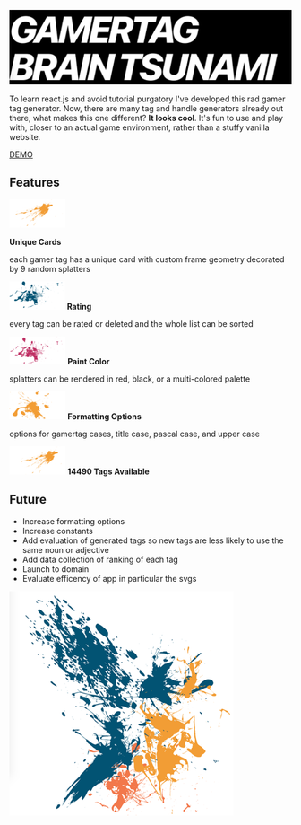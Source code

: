 ![Gamertag Brain Tsunami](https://github.com/macbubb/gamer-tag-gen/blob/main/src/img/title.png)


To learn react.js and avoid tutorial purgatory I've developed this rad gamer tag generator. Now, there are many tag and handle generators already out there, what makes this one different? **It looks cool**. It's fun to use and play with, closer to an actual game environment, rather than a stuffy vanilla website.


[DEMO](https://macbubb.github.io/gamer-tag-gen/)

## Features
![paint splatter](https://github.com/macbubb/gamer-tag-gen/blob/main/src/img/splat1quartersized.png) 

**Unique Cards**

each gamer tag has a unique card with custom frame geometry decorated by 9 random splatters

![paint splatter](https://github.com/macbubb/gamer-tag-gen/blob/main/src/img/splat2quartersized.png)
**Rating**

every tag can be rated or deleted and the whole list can be sorted

![paint splatter](https://github.com/macbubb/gamer-tag-gen/blob/main/src/img/splat3quartersized.png)
**Paint Color**

splatters can be rendered in red, black, or a multi-colored palette

![paint splatter](https://github.com/macbubb/gamer-tag-gen/blob/main/src/img/splat4quartersized.png)
**Formatting Options**

options for gamertag cases, title case, pascal case, and upper case

![paint splatter](https://github.com/macbubb/gamer-tag-gen/blob/main/src/img/splat5quartersized.png) 
**14490 Tags Available**

## Future
- Increase formatting options
- Increase constants
- Add evaluation of generated tags so new tags are less likely to use the same noun or adjective
- Add data collection of ranking of each tag
- Launch to domain
- Evaluate efficency of app in particular the svgs

![Combination of Paint Splatters](https://github.com/macbubb/gamer-tag-gen/blob/main/src/img/combinedsplatsmedium.png)
